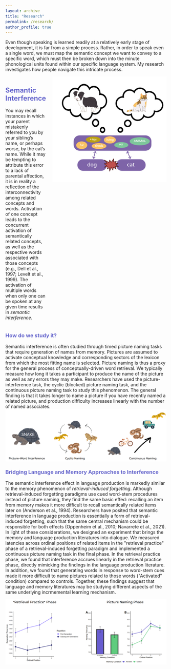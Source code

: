 ```yaml
---
layout: archive
title: "Research"
permalink: /research/
author_profile: true
---
```


Even though speaking is learned readily at a relatively early stage of development, it is far from a simple process. Rather, in order to speak even a single word, we must map the semantic concept we want to convey to a specific word, which must then be broken down into the minute phonological units found within our specific language system. My research investigates how people navigate this intricate process. 

<div style="display: flex; align-items: flex-start;">
  <!-- Left side: header and paragraph -->
  <div style="flex: 1; padding-right: 20px;">
    <h2 style="color: #6666CC;">Semantic Interference</h2>
    <p>
      You may recall instances in which your parent mistakenly referred to you by your sibling’s name, or perhaps worse, by the cat’s name. While it may be tempting to attribute this error to a lack of parental affection, it is in reality a reflection of the interconnectivity among related concepts and words. Activation of one concept leads to the concurrent activation of semantically related concepts, as well as the respective words associated with those concepts (e.g., Dell et al., 1997; Levelt et al., 1999). The activation of multiple words when only one can be spoken at any given time results in <em>semantic interference</em>. 
    </p>
  </div>

  <div>
    <img src="/images/interference.png" alt="Diagram" width="450">
  </div>
</div>

<h3 style="color: #6666CC;">How do we study it?</h3> 
Semantic interference is often studied through timed picture naming tasks that require generation of names from memory. Pictures are assumed to activate conceptual knowledge and corresponding sectors of the lexicon from which the most fitting name is selected. Picture naming is thus a proxy for the general process of conceptually-driven word retrieval. We typically measure how long it takes a participant to produce the name of the picture as well as any errors they may make. Researchers have used the picture-interference task, the cyclic (blocked) picture naming task, and the continuous picture naming task to study this phenomenon. The general finding is that it takes longer to name a picture if you have recently named a related picture, and production difficulty increases linearly with the number of named associates.

<img src="/images/tasks.png" alt="Diagram" width="800" style="display: block; margin: 0 auto;">

<h3 style="color: #6666CC;">Bridging Language and Memory Approaches to Interference</h3> 

The semantic interference effect in language production is markedly similar to the memory phenomenon of <em>retrieval-induced forgetting</em>. Although retrieval-induced forgetting paradigms use cued word-stem procedures instead of picture naming, they find the same basic effed: recalling an item from memory makes it more difficult to recall semantically related items later on (Anderson et al., 1994). Researchers have posited that semantic interference in language production is essentially a form of retrieval-induced forgetting, such that the same central mechanism could be responsible for both effects (Oppenheim et al., 2010; Navarrete et al., 2021). In light of these considerations, we designed an experiment that brings the memory and language production literatures into dialogue. We measured latencies across ordinal positions of related items in the "retrieval practice" phase of a retrieval-induced forgetting paradigm and implemented a continuous picture naming task in the final phase. In the retrieval practice phase, we found that interference accrues linearly in the retrieval practice phase, directly mimicking the findings in the language production literature. In addition, we found that generating words in response to word-stem cues made it more difficult to name pictures related to those words ("Activated" condition) compared to controls. Together, these findings suggest that language and memory literatures may be studying different aspects of the same underlying incrmemental learning mechanism. 

<img src="/images/rifsi.png" alt="Diagram" width="900" style="display: block; margin: 0 auto;">